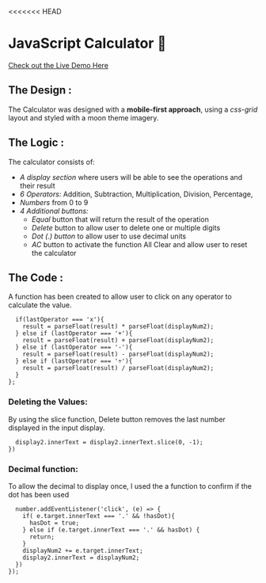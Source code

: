 <<<<<<< HEAD
# JavaScript Calculator :iphone:
[Check out the Live Demo Here](https://samto83.github.io/calculator/)


## The Design :
The Calculator was designed with a **mobile-first approach**, using a _css-grid_ layout and styled with a moon theme imagery.

## The Logic :
The calculator consists of:
- _A display section_ where users will be able to see the operations and their result
- _6 Operators:_ Addition, Subtraction, Multiplication, Division, Percentage, 
- _Numbers_ from 0 to 9
- _4 Additional buttons:_ 
    - _Equal_ button that will return the result of the operation
    - _Delete_ button to allow user to delete one or multiple digits
    - _Dot (.) button_ to allow user to use decimal units
    - _AC_ button to activate the function All Clear and allow user to reset the calculator

## The Code :
A function has been created to allow user to click on any operator to calculate the value.

``` function mathOperation(){
  if(lastOperator === 'x'){
    result = parseFloat(result) * parseFloat(displayNum2);
  } else if (lastOperator === '+'){
    result = parseFloat(result) + parseFloat(displayNum2);
  } else if (lastOperator === '-'){
    result = parseFloat(result) - parseFloat(displayNum2);
  } else if (lastOperator === '÷'){
    result = parseFloat(result) / parseFloat(displayNum2);
  } 
};
```
### Deleting the Values:
By using the slice function, Delete button removes the last number displayed in the input display.

``` del.addEventListener('click', (e) => {
  display2.innerText = display2.innerText.slice(0, -1);
})
```
### Decimal function:
To allow the decimal to display once, I used the a function to confirm if the dot has been used
``` numbers.forEach (number => {
  number.addEventListener('click', (e) => {
    if( e.target.innerText === '.' && !hasDot){
      hasDot = true;
    } else if (e.target.innerText === '.' && hasDot) {
      return;
    }
    displayNum2 += e.target.innerText;
    display2.innerText = displayNum2;
  })
});
```
